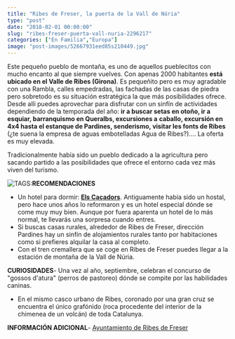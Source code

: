 ```yaml
---
title: "Ribes de Freser, la puerta de la Vall de Núria"
type: "post"
date: "2018-02-01 00:00:00"
slug: "ribes-freser-puerta-vall-nuria-2296217"
categories: ["En Familia","Europa"]
image: "post-images/52667931eed85s210449.jpg"
---
```


Este pequeño pueblo de montaña, es uno de aquellos pueblecitos con mucho encanto al que siempre vuelves. Con apenas 2000 habitantes **está ubicado en el Valle de Ribes (Girona)**. Es pequeñito pero es muy agradable con una Rambla, calles empedradas, las fachadas de las casas de piedra pero sobretodo es su situación estratégica la que más posibilidades ofrece. Desde allí puedes aprovechar para disfrutar con un sinfín de actividades dependiendo de la temporada del año: **ir a buscar setas en otoño, ir a esquiar, barranquismo en Queralbs, excursiones a** **caballo, excursión en 4x4 hasta el estanque de Pardines, senderismo, visitar les fonts de Ribes** (¿te suena la empresa de aguas embotelladas Agua de Ribes?).... La oferta es muy elevada.  
  
Tradicionalmente había sido un pueblo dedicado a la agricultura pero sacando partido a las posibilidades que ofrece el entorno cada vez más viven del turismo.  
  
![ TAGS:](post-images/52667931eed85s210449.jpg "ribes de freser")**RECOMENDACIONES**

- Un hotel para dormir: [**Els Caçadors**](http://www.booking.com/hotel/es/els-cacadors-de-ribes.html?aid=1294466&no_rooms=1&group_adults=1). Antiguamente había sido un hostal, pero hace unos años lo reformaron y es un hotel especial dónde se come muy muy bien. Aunque por fuera aparenta un hotel de lo más normal, te llevarás una sorpresa cuando entres.
- Si buscas casas rurales, alrededor de Ribes de Freser, dirección Pardines hay un sinfín de alojamientos rurales tanto por habitaciones como si prefieres alquilar la casa al completo.
- Con el tren cremallera que se coge en Ribes de Freser puedes llegar a la estación de montaña de la Vall de Núria.

**CURIOSIDADES**- Una vez al año, septiembre, celebran el concurso de "gossos d'atura" (perros de pastoreo) dónde se compite por las habilidades caninas.
- En el mismo casco urbano de Ribes, coronado por una gran cruz se encuentra el único grafónido (roca procedente del interior de la chimenea de un volcán) de toda Catalunya.

**INFORMACIÓN ADICIONAL**- [Ayuntamiento de Ribes de Freser](http://www.ajribesdefreser.cat/)